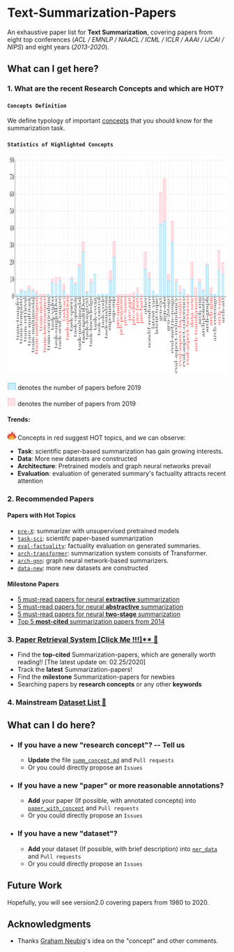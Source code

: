 # Text-Summarization-Papers



An exhaustive paper list for **Text Summarization**,
covering papers from eight top conferences (*ACL / EMNLP / NAACL / ICML / ICLR / AAAI / IJCAI / NIPS*)  and eight years (*2013-2020*).  




## What can I get here?



### 1. What are the recent Research Concepts and which are HOT?

#### `Concepts Definition`
We define typology of important [concepts](https://github.com/neulab/Text-Summarization-Papers/blob/master/summ_concept.md) that you should know for the summarization task.



#### `Statistics of Highlighted Concepts`
<img src="fig/stat_summ-1.png" alt="Summary" height="500" width="1200">


<img src="fig/blue.png" alt="before 2019" height="20" width="20"> denotes the number of papers before 2019
<br>


<img src="fig/red.png" alt="from 2019" height="20" width="20"> denotes the number of papers from 2019
<br>


#### Trends:
<img src="fig/fire.png" alt="HOT" height="20" width="20"> Concepts in red suggest HOT topics, and we can observe:


* **Task**: scientific paper-based summarization has gain growing interests.
* **Data**: More new datasets are constructed
* **Architecture**: Pretrained models and graph neural networks prevail
* **Evaluation**: evaluation of generated summary's factuality attracts recent attention




### 2. Recommended Papers

#### Papers with Hot Topics
* [`pre-X`](XX): summarizer with unsupervised pretrained models
* [`task-sci`](): scientifc paper-based summarization
* [`eval-factuality`](): factuality evaluation on generated summaries.
* [`arch-transformer`](): summarization system consists of Transformer.
* [`arch-gnn`](): graph neural network-based summarizers. 
* [`data-new`](): more new datasets are constructed



#### Milestone Papers
* [5 must-read papers for neural **extractive** summarization]()
* [5 must-read papers for neural **abstractive** summarization]()
* [5 must-read papers for neural **two-stage** summarization]()
* [Top 5 **most-cited** summarization papers from 2014]()


### 3. [Paper Retrieval System [Click Me !!!]** &#x1F53D;](http://pfliu.com/pl-summarization/summ_paper.html)
* Find the **top-cited** Summarization-papers, which are generally worth reading!! [The latest update on: 02.25/2020]
* Track the **latest** Summarization-papers!
* Find the **milestone** Summarization-papers for newbies
* Searching papers by **research concepts** or any other **keywords**




### 4. Mainstream [Dataset List &#x1F53D;](http://pfliu.com/pl-summarization/summ_data.html)






## What can I do here?
* ### If you have a new "research concept"?  -- Tell us
	* **Update** the file [`summ_concept.md`](https://github.com/neulab/Text-Summarization-Papers/blob/master/summ_concept.md) and `Pull requests`
	* Or you could directly propose an `Issues`


* ### If you have a new "paper" or more reasonable annotations?
	* **Add** your paper (If possible, with annotated concepts) into [`paper_with_concept`](https://github.com/neulab/Text-Summarization-Papers/blob/master/summ_concept.md) and `Pull requests`
	* Or you could directly propose an `Issues`


* ### If you have a new "dataset"?
	* **Add** your dataset (If possible, with brief description) into [`ner_data`](https://github.com/neulab/Text-Summarization-Papers/blob/master/summ_concept.md) and `Pull requests`
	* Or you could directly propose an `Issues`



## Future Work
Hopefully, you will see version2.0 covering papers from 1980 to 2020. 



## Acknowledgments
* Thanks [Graham Neubig](http://www.phontron.com/)'s idea on the "concept" and other comments.
